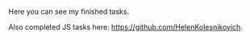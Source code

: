 Here you can see my finished tasks.

Also completed JS tasks here: https://github.com/HelenKolesnikovich.
